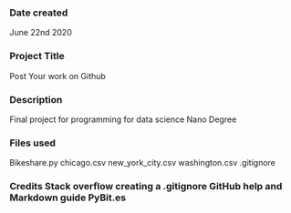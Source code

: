### Date created
June 22nd 2020

### Project Title
Post Your work on Github

### Description
Final project for programming for data science Nano Degree 

### Files used
Bikeshare.py chicago.csv new_york_city.csv washington.csv .gitignore 

### Credits Stack overflow creating a .gitignore GitHub help and Markdown guide PyBit.es


